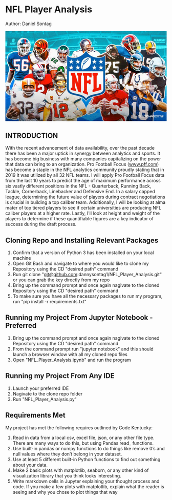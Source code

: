 # NFL Player Analysis
Author: Daniel Sontag

![Screenshot](NFL_Players.png)


## INTRODUCTION

With the recent advancement of data availability, over the past decade there has been a major uptick in synergy between analytics and sports. It has become big business with many companies capitalizing on the power that data can bring to an organization. Pro Football Focus (www.pff.com) has become a staple in the NFL analytics community proudly stating that in 2019 it was utilized by all 32 NFL teams. I will apply Pro Football Focus data from the last 10 years to predict the age of maximum performance across six vastly different positions in the NFL - Quarterback, Running Back, Tackle, Cornerback, Linebacker and Defensive End. In a salary capped league, determining the future value of players during contract negotiations is crucial in building a top caliber team. Additionally, I will be looking at alma mater of top tiered players to see if certain universities are producing NFL caliber players at a higher rate. Lastly, I'll look at height and weight of the players to determine if these quantifiable figures are a key indicator of success during the draft process.


## Cloning Repo and Installing Relevant Packages
1. Confirm that a version of Python 3 has been installed on your local machine
3. Open Git Bash and navigate to where you would like to clone my Repository using the CD "desired path" command
4. Run git clone "git@github.com:dannysontag1/NFL_Player_Analysis.git" or you can grab the key directly from my repo
5. Bring up the command prompt and once again nagivate to the cloned Repository using the CD "desired path" command
6. To make sure you have all the necessary packages to run my program, run "pip install -r requirements.txt" 

## Running my Project From Jupyter Notebook - Preferred
1. Bring up the command prompt and once again nagivate to the cloned Repository using the CD "desired path" command
2. From the command prompt run "jupyter notebook" and this should launch a browser window with all my cloned repo files
3. Open "NFL_Player_Analysis.ipynb" and run the program

## Running my Project From Any IDE
1. Launch your preferred IDE
2. Nagivate to the clone repo folder
3. Run "NFL_Player_Analysis.py"


## Requirements Met
My project has met the following requires outlined by Code Kentucky:
1. Read in data from a local csv, excel file, json, or any other file type. There are many ways to do this, but using Pandas read_ functions.
2. Use built-in pandas or numpy functions to do things like remove 0’s and null values where they don’t belong in your dataset. 
3. Use at least 5 different built-in Python functions to find out something about your data.
4. Make 2 basic plots with matplotlib, seaborn, or any other kind of visualization library that you think looks interesting.
5. Write markdown cells in Jupyter explaining your thought process and code. If you make a few plots with matplotlib, explain what the reader is seeing and why you chose to plot things that way







